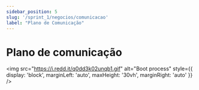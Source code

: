 ```yaml
---
sidebar_position: 5
slug: '/sprint_1/negocios/comunicacao'
label: "Plano de Comunicação"
---
```


# Plano de comunicação

<img src="https://i.redd.it/q0dd3k02unqb1.gif" alt="Boot process" style={{ display: 'block', marginLeft: 'auto', maxHeight: '30vh', marginRight: 'auto' }} />